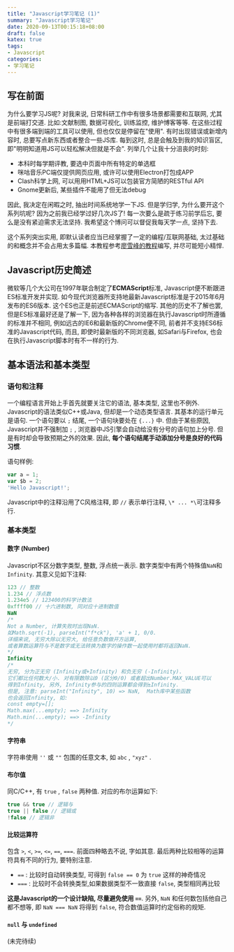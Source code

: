 ```yaml
---
title: "Javascript学习笔记 (1)"
summary: "Javascript学习笔记"
date: 2020-09-13T00:15:18+08:00
draft: false
katex: true
tags:
- Javascript
categories: 
- 学习笔记
---
```


## 写在前面

为什么要学习JS呢? 对我来说, 日常科研工作中有很多场景都需要和互联网, 尤其是前端打交道. 比如:文献制图, 数据可视化, 训练监控, 维护博客等等. 在这些过程中有很多端到端的工具可以使用, 但也仅仅是停留在"使用". 有时出现错误或新增内容时, 总要写点新东西或者整合一些JS库. 每到这时, 总是会触及到我的知识盲区, 即"明明知道用JS可以轻松解决但就是不会". 列举几个让我十分沮丧的时刻: 

- 本科时每学期评教, 要选中页面中所有特定的单选框
- 咪咕音乐PC端仅提供网页应用, 或许可以使用Electron打包成APP
- Clash科学上网, 可以用用HTML+JS可以包装官方简陋的RESTful API
- Gnome更新后, 某些插件不能用了但无法debug

因此, 我决定在闲暇之时, 抽出时间系统地学一下JS. 但是学归学, 为什么要开这个系列坑呢? 因为之前我已经学过好几次JS了! 每一次要么是疏于练习前学后忘, 要么是没有紧迫需求无法坚持. 我希望这个博问可以督促我每天学一点, 坚持下去. 

这个系列突出实用, 即默认读者应当已经掌握了一定的编程/互联网基础, 太过基础的和概念并不会占用太多篇幅. 本教程参考[廖雪峰的教程](https://www.liaoxuefeng.com/wiki/1022910821149312)编写, 并尽可能短小精悍. 

## Javascript历史简述

微软等几个大公司在1997年联合制定了**ECMAScript**标准, Javascript便不断跟进ES标准开发并实现. 如今现代浏览器所支持地最新Javascript标准是于2015年6月发布的ES6版本. 这个ES也正是前述ECMAScript的缩写. 其他的历史不了解也罢, 但是ES标准最好还是了解一下, 因为各种各样的浏览器在执行Javascript时所遵循的标准并不相同, 例如远古的IE6和最新版的Chrome便不同, 前者并不支持ES6标准的Javascript代码, 而且, 即使时最新版的不同浏览器, 如Safari与Firefox, 也会在执行Javascript脚本时有不一样的行为. 

## 基本语法和基本类型

### 语句和注释

一个编程语言开始上手首先就要关注它的语法, 基本类型, 这里也不例外. Javascript的语法类似C++或Java, 但却是一个动态类型语言. 其基本的运行单元是语句. 一个语句要以 `;` 结尾, 一个语句块要处在 `{...}` 中. 但由于某些原因, Javascript并不强制加 `;` , 浏览器中JS引擎会自动给没有分号的语句加上分号. 但是有时却会导致预期之外的效果. 因此, **每个语句结尾手动添加分号是良好的代码习惯**. 

语句样例:

```javascript
var a = 1;
var $b = 2;
'Hello Javascript!';
```

Javascript中的注释沿用了C风格注释, 即 `//` 表示单行注释, `\* ... *\`可注释多行. 

### 基本类型

#### 数字 (Number)

Javascript不区分数字类型, 整数, 浮点统一表示. 数字类型中有两个特殊值`NaN`和`Infinity`. 其意义见如下注释:

```javascript
123 // 整数
1.234 // 浮点数
1.234e5 // 123400的科学计数法
0xffff00 // 十六进制数, 同对应十进制数值
NaN
/* 
Not a Number, 计算失败时出现NaN. 
如Math.sqrt(-1), parseInt("f*ck"), 'a' + 1, 0/0. 
详细来说, 无穷大除以无穷大, 给任意负数做开方运算, 
或者算数运算符与不是数字或无法转换为数字的操作数一起使用时都将返回NaN. 
*/
Infinity
/*
无穷, 分为正无穷 (Infinity或+Infinity) 和负无穷 (-Infinity). 
它们都比任何数大/小. 对有限数除以0 (区分0/0) 或者超出Number.MAX_VALUE可以
得到Infinity, 另外, Infinity参与的四则运算都会得到±Infinity. 
但是, 注意: parseInt("Infinity", 10) => NaN,  Math库中某些函数
也会返回Infinity, 如:
const empty=[]; 
Math.max(...empty); ==> Infinity
Math.min(...empty); ==> -Infinity
*/
```

#### 字符串

字符串使用 `''` 或 `""` 包围的任意文本, 如 `abc` , `"xyz"` . 

#### 布尔值

同C/C++, 有 `true` , `false` 两种值. 对应的布尔运算如下:

```javascript
true && true // 逻辑与
true || false // 逻辑或
!false // 逻辑非
```

#### 比较运算符

包含 `>`, `<`, `>=`, `<=`, `==`, `===`. 前面四种略去不说, 字如其意. 最后两种比较相等的运算符具有不同的行为, 要特别注意. 

- `==` : 比较时自动转换类型, 可得到 `false == 0` 为 `true` 这样的神奇情况
- `===` : 比较时不会转换类型,如果数据类型不一致直接 `false`, 类型相同再比较

**这是Javascript的一个设计缺陷, 尽量避免使用 `==`**. 另外, `NaN` 和任何数包括他自己都不想等, 即 `NaN === NaN` 将得到 `false`, 符合数值运算时约定俗称的规矩.

#### `null` 与 `undefined`

(未完待续)
